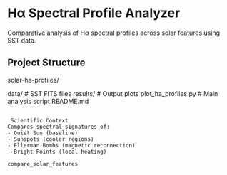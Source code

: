 # Hα Spectral Profile Analyzer
Comparative analysis of Hα spectral profiles across solar features using SST data.

##  Project Structure
solar-ha-profiles/

data/                   # SST FITS files 
results/                # Output plots
plot_ha_profiles.py     # Main analysis script
README.md
```

 Scientific Context
Compares spectral signatures of:
- Quiet Sun (baseline)
- Sunspots (cooler regions)
- Ellerman Bombs (magnetic reconnection)
- Bright Points (local heating)

compare_solar_features
